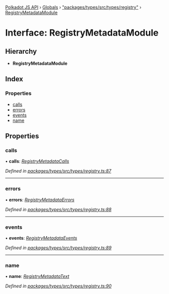 [Polkadot JS API](../README.md) › [Globals](../globals.md) › ["packages/types/src/types/registry"](../modules/_packages_types_src_types_registry_.md) › [RegistryMetadataModule](_packages_types_src_types_registry_.registrymetadatamodule.md)

# Interface: RegistryMetadataModule

## Hierarchy

* **RegistryMetadataModule**

## Index

### Properties

* [calls](_packages_types_src_types_registry_.registrymetadatamodule.md#calls)
* [errors](_packages_types_src_types_registry_.registrymetadatamodule.md#errors)
* [events](_packages_types_src_types_registry_.registrymetadatamodule.md#events)
* [name](_packages_types_src_types_registry_.registrymetadatamodule.md#name)

## Properties

###  calls

• **calls**: *[RegistryMetadataCalls](_packages_types_src_types_registry_.registrymetadatacalls.md)*

*Defined in [packages/types/src/types/registry.ts:87](https://github.com/polkadot-js/api/blob/c2ff1b32a/packages/types/src/types/registry.ts#L87)*

___

###  errors

• **errors**: *[RegistryMetadataErrors](../modules/_packages_types_src_types_registry_.md#registrymetadataerrors)*

*Defined in [packages/types/src/types/registry.ts:88](https://github.com/polkadot-js/api/blob/c2ff1b32a/packages/types/src/types/registry.ts#L88)*

___

###  events

• **events**: *[RegistryMetadataEvents](_packages_types_src_types_registry_.registrymetadataevents.md)*

*Defined in [packages/types/src/types/registry.ts:89](https://github.com/polkadot-js/api/blob/c2ff1b32a/packages/types/src/types/registry.ts#L89)*

___

###  name

• **name**: *[RegistryMetadataText](_packages_types_src_types_registry_.registrymetadatatext.md)*

*Defined in [packages/types/src/types/registry.ts:90](https://github.com/polkadot-js/api/blob/c2ff1b32a/packages/types/src/types/registry.ts#L90)*
